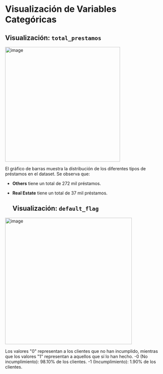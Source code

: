 # Visualización de Variables Categóricas

## Visualización: `total_prestamos`

<img width="372" alt="image" src="https://github.com/user-attachments/assets/ac6c0bce-acec-453e-a0cb-84fde76e2883">

El gráfico de barras muestra la distribución de los diferentes tipos de préstamos en el dataset. Se observa que:

- **Others** tiene un total de 272 mil préstamos.
- **Real Estate** tiene un total de 37 mil préstamos.

  ## Visualización: `default_flag`

<img width="410" alt="image" src="https://github.com/user-attachments/assets/a8c9f5af-41d0-4d48-9e20-377582891e00">

Los valores "0" representan a los clientes que no han incumplido, mientras que los valores "1" representan a aquellos que sí lo han hecho.
-0 (No incumplimiento): 98.10% de los clientes.
-1 (Incumplimiento): 1.90% de los clientes.




  





